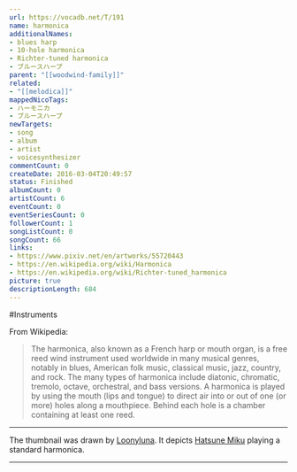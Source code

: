 ```yaml
---
url: https://vocadb.net/T/191
name: harmonica
additionalNames: 
- blues harp
- 10-hole harmonica
- Richter-tuned harmonica
- ブルースハープ
parent: "[[woodwind-family]]"
related:
- "[[melodica]]"
mappedNicoTags:
- ハーモニカ
- ブルースハープ
newTargets:
- song
- album
- artist
- voicesynthesizer
commentCount: 0
createDate: 2016-03-04T20:49:57
status: Finished
albumCount: 0
artistCount: 6
eventCount: 0
eventSeriesCount: 0
followerCount: 1
songListCount: 0
songCount: 66
links: 
- https://www.pixiv.net/en/artworks/55720443
- https://en.wikipedia.org/wiki/Harmonica
- https://en.wikipedia.org/wiki/Richter-tuned_harmonica
picture: true
descriptionLength: 684
---
```


#Instruments

From Wikipedia:
>The harmonica, also known as a French harp or mouth organ, is a free reed wind instrument used worldwide in many musical genres, notably in blues, American folk music, classical music, jazz, country, and rock. The many types of harmonica include diatonic, chromatic, tremolo, octave, orchestral, and bass versions. A harmonica is played by using the mouth (lips and tongue) to direct air into or out of one (or more) holes along a mouthpiece. Behind each hole is a chamber containing at least one reed.
___
The thumbnail was drawn by [Loonyluna](https://www.pixiv.net/en/users/6691720). It depicts [Hatsune Miku](https://vocadb.net/Ar/1) playing a standard harmonica.

---

